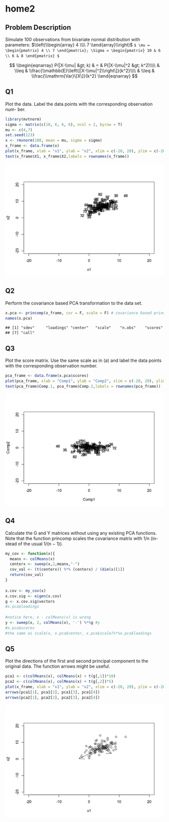 home2
================

Problem Description
-------------------

Simulate 100 observations from bivariate normal distribution with parameters: $\\left(\\begin{array} 4 \\\\ 7 \\end{array}\\right)$ `$ \mu = \begin{pmatrix} 4 \\ 7 \end{pmatrix}; \Sigma = \begin{pmatrix} 10 & 6 \\ 6 & 8 \end{pmatrix} $`

$$
\\begin{eqnarray}
P(|X-\\mu| &gt; k) & = & P(|X-\\mu|^2 &gt; k^2)\\\\
& \\leq & \\frac{\\mathbb{E}\\left\[|X-\\mu|^2\\right\]}{k^2}\\\\
& \\leq & \\frac{\\mathrm{Var}\[X\]}{k^2}
\\end{eqnarray}
$$

Q1
--

Plot the data. Label the data points with the corresponding observation num- ber.

``` r
library(mvtnorm)
sigma <- matrix(c(10, 6, 6, 8), ncol = 2, byrow = T)
mu <- c(4,7)
set.seed(123)
x <- rmvnorm(100, mean = mu, sigma = sigma)
x_frame <- data.frame(x)
plot(x_frame, xlab = "x1", ylab = "x2", xlim = c(-20, 20), ylim = c(-20, 20))
text(x_frame$X1, x_frame$X2,labels = rownames(x_frame))
```

![](home2_files/figure-markdown_github/unnamed-chunk-1-1.png)

Q2
--

Perform the covariance based PCA transformation to the data set.

``` r
x.pca <- princomp(x_frame, cor = F, scale = F) # covariance based princomp
names(x.pca)
```

    ## [1] "sdev"     "loadings" "center"   "scale"    "n.obs"    "scores"  
    ## [7] "call"

Q3
--

Plot the score matrix. Use the same scale as in (a) and label the data points with the corresponding observation number.

``` r
pca_frame <- data.frame(x.pca$scores)
plot(pca_frame, xlab = "Comp1", ylab = "Comp2", xlim = c(-20, 20), ylim = c(-20, 20))
text(pca_frame$Comp.1, pca_frame$Comp.2,labels = rownames(pca_frame))
```

![](home2_files/figure-markdown_github/unnamed-chunk-3-1.png)

Q4
--

Calculate the G and Y matrices without using any existing PCA functions. Note that the function princomp scales the covariance matrix with 1/n (in- stead of the usual 1/(n − 1)).

``` r
my_cov <- function(x){
  meanx <- colMeans(x)
  centerx <- sweep(x,2,meanx,"-")
  cov_val <- (t(centerx)) %*% (centerx) / (dim(x)[1])
  return(cov_val)
}

x.cov <- my_cov(x)
x.cov.sig <- eigen(x.cov)
g <- x.cov.sig$vectors
#x.pca$loadings

#notice here, x - colMeans(x) is wrong
y <- sweep(x, 2, colMeans(x), '-') %*%g #y
#x.pca$scores
#the same as scale(x, x.pca$center, x.pca$scale)%*%x.pca$loadings
```

Q5
--

Plot the directions of the first and second principal component to the original data. The function arrows might be useful.

``` r
pca1 <- c(colMeans(x), colMeans(x) + t(g[,1])*10)
pca2 <- c(colMeans(x), colMeans(x) + t(g[,2])*5)
plot(x_frame, xlab = "x1", ylab = "x2", xlim = c(-20, 20), ylim = c(-20, 20))
arrows(pca1[1], pca1[2], pca1[3], pca1[4])
arrows(pca2[1], pca2[2], pca2[3], pca2[4])
```

![](home2_files/figure-markdown_github/unnamed-chunk-5-1.png)
